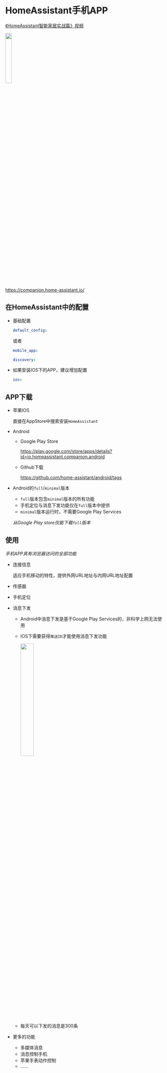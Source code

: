 # HomeAssistant手机APP

[《HomeAssistant智能家居实战篇》视频](https://study.163.com/course/courseLearn.htm?courseId=1006189053&share=2&shareId=400000000624093#/learn/video?lessonId=1282120253&courseId=1006189053)

<img src="images/logo.png" width="20%">

https://companion.home-assistant.io/

## 在HomeAssistant中的配置

- 基础配置

    ```yaml
    default_config:
    ```

    或者

    ```yaml
    mobile_app:

    discovery:
    ```

- 如果安装IOS下的APP，建议增加配置

    ```yaml
    ios:
    ```


## APP下载

- 苹果IOS

    直接在AppStore中搜索安装`HomeAssistant`

- Android

    + Google Play Store

        https://play.google.com/store/apps/details?id=io.homeassistant.companion.android

    + Github下载

        https://github.com/home-assistant/android/tags

- Android的`full`/`minimal`版本

    - `full`版本包含`minimal`版本的所有功能
    - 手机定位与消息下发功能仅在`full`版本中提供
    - `minimal`版本运行时，不需要Google Play Services

    *从Google Play store仅能下载`full`版本*

## 使用

*手机APP具有浏览器访问的全部功能*

- 连接信息

    适应手机移动的特性，提供外网URL地址与内网URL地址配置

- 传感器

- 手机定位

- 消息下发

    + Android中消息下发是基于Google Play Services的，非科学上网无法使用
    + IOS下需要获得`推送ID`才能使用消息下发功能

        <img src="images/ios_message.jpg" width="30%">

    + 每天可以下发的消息是300条

- 更多的功能

    + 多媒体消息
    + 消息控制手机
    + 苹果手表动作控制
    + ……
